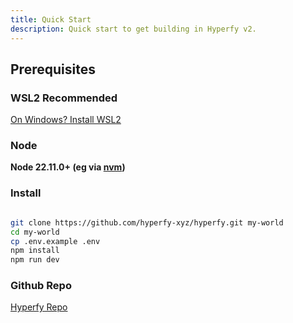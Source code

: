 ```yaml
---
title: Quick Start
description: Quick start to get building in Hyperfy v2.
---
```


## Prerequisites



### WSL2 Recommended

[On Windows?  Install WSL2](/reference/coding/#wsl2)


### Node

**Node 22.11.0+ (eg via [nvm](https://github.com/nvm-sh/nvm/blob/master/README.md))**



### Install

```sh frame="none"

git clone https://github.com/hyperfy-xyz/hyperfy.git my-world
cd my-world
cp .env.example .env
npm install
npm run dev

```

### Github Repo

[Hyperfy Repo](https://github.com/hyperfy-xyz/hyperfy)


